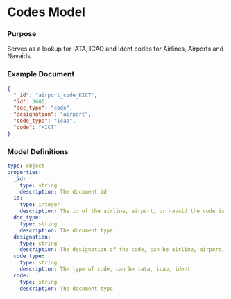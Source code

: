 # Codes Model

### Purpose

Serves as a lookup for IATA, ICAO and Ident codes for Airlines, Airports and Navaids.

### Example Document

```json
{
  "_id": "airport_code_KICT",
  "id": 3605,
  "doc_type": "code",
  "designation": "airport",
  "code_type": "icao",
  "code": "KICT"
}
```

### Model Definitions

```yaml
type: object
properties:
  _id:
    type: string
    description: The document id
  id:
    type: integer
    description: The id of the airline, airport, or navaid the code is for
  doc_type:
    type: string
    description: The document type
  designation:
    type: string
    description: The designation of the code, can be airline, airport, or navaid
  code_type:
    type: string
    description: The type of code, can be iata, icao, ident
  code:
    type: string
    description: The document type
```
